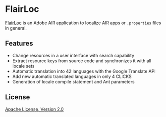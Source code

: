# FlairLoc

[FlairLoc](http://soenkerohde.com/software/flairloc/) is an Adobe AIR application to localize AIR apps or `.properties` files in general.

## Features

- Change resources in a user interface with search capability
- Extract resource keys from source code and synchronizes it with all locale sets
- Automatic translation into 42 languages with the Google Translate API
- Add new automatic translated languages in only 4 CLICKS
- Generation of locale compile statement and Ant parameters

## License

[Apache License, Version 2.0](http://www.apache.org/licenses/LICENSE-2.0.html)